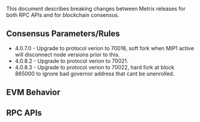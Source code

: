 This document describes breaking changes between Metrix releases for both RPC APIs and for blockchain consensus.
## Consensus Parameters/Rules
* 4.0.7.0 - Upgrade to protocol verion to 70018, soft fork when MIP1 active will disconnect node versions prior to this.
* 4.0.8.2 - Upgrade to protocol verion to 70021.
* 4.0.8.3 - Upgrade to protocol verion to 70022, hard fork at block 865000 to ignore bad governor address that cant be unenrolled.
## EVM Behavior

## RPC APIs

